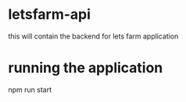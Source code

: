 # letsfarm-api
this will contain the backend for lets farm application

# running the application 
npm run start